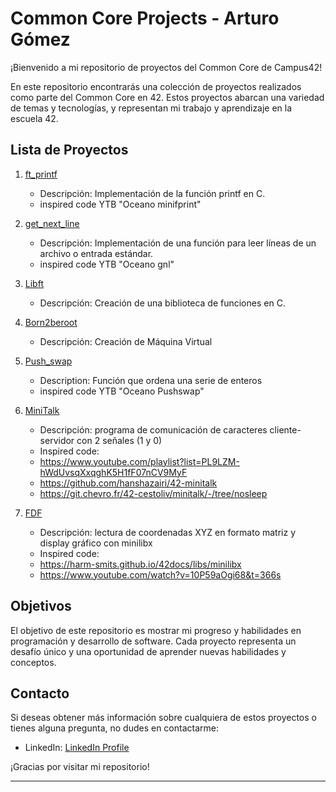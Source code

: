 # Common Core Projects - Arturo Gómez

¡Bienvenido a mi repositorio de proyectos del Common Core de Campus42!

En este repositorio encontrarás una colección de proyectos realizados como parte del Common Core en 42. Estos proyectos abarcan una variedad de temas y tecnologías, y representan mi trabajo y aprendizaje en la escuela 42.

## Lista de Proyectos

1. [ft_printf](https://github.com/agomez-m/42cursus/tree/main/ft_printf)
   - Descripción: Implementación de la función printf en C.
   - inspired code YTB "Oceano minifprint"

2. [get_next_line](https://github.com/agomez-m/42cursus/tree/main/getnextline)
   - Descripción: Implementación de una función para leer líneas de un archivo o entrada estándar.
   - inspired code YTB "Oceano gnl"

3. [Libft](https://github.com/agomez-m/42cursus/tree/main/Libft)
   - Descripción: Creación de una biblioteca de funciones en C.

4. [Born2beroot](https://github.com/agomez-m/42cursus/tree/main/Born2beroot)
   - Descripción: Creación de Máquina Virtual  

5. [Push_swap](https://github.com/agomez-m/42cursus/tree/main/Push_swap)
   - Description: Función que ordena una serie de enteros
   - inspired code YTB "Oceano Pushswap" 

6. [MiniTalk](https://github.com/agomez-m/42cursus/tree/main/MINITALK)
   - Descripción: programa de comunicación de caracteres cliente-servidor con 2 señales (1 y 0)
   - Inspired code:
   -    https://www.youtube.com/playlist?list=PL9LZM-hWdUvsqXxqghK5H1fF07nCV9MyF
   -    https://github.com/hanshazairi/42-minitalk
   -    https://git.chevro.fr/42-cestoliv/minitalk/-/tree/nosleep

7. [FDF]()
   - Descripción: lectura de coordenadas XYZ en formato matriz y display gráfico con minilibx
   - Inspired code:
   -    https://harm-smits.github.io/42docs/libs/minilibx
   -    https://www.youtube.com/watch?v=10P59aOgi68&t=366s

## Objetivos

El objetivo de este repositorio es mostrar mi progreso y habilidades en programación y desarrollo de software. Cada proyecto representa un desafío único y una oportunidad de aprender nuevas habilidades y conceptos.

## Contacto

Si deseas obtener más información sobre cualquiera de estos proyectos o tienes alguna pregunta, no dudes en contactarme:

- LinkedIn: [LinkedIn Profile](https://www.linkedin.com/in/arturo-g%C3%B3mez-mart%C3%ADn-crespo-b7a5355a/?originalSubdomain=es)

¡Gracias por visitar mi repositorio!

---
